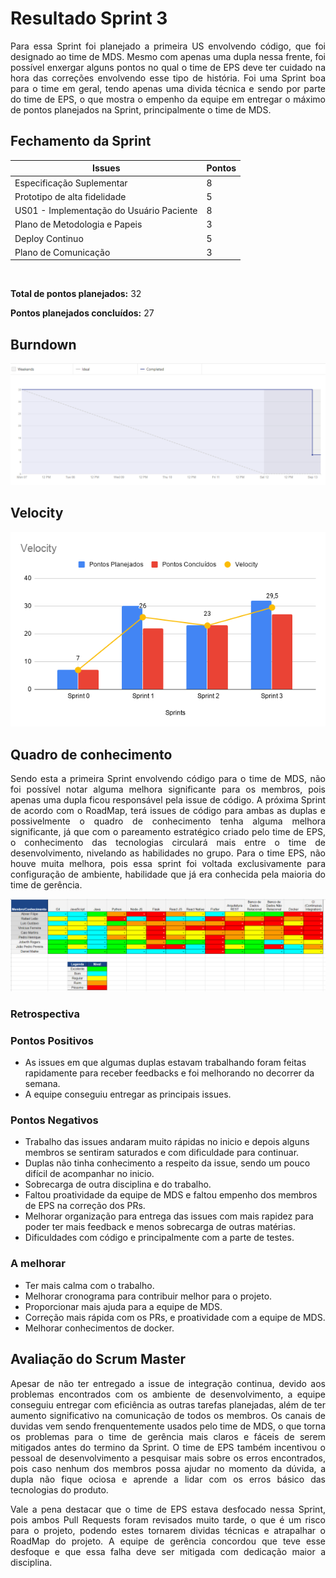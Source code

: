 # Resultado Sprint 3

<p style="text-align: justify">
    Para essa Sprint foi planejado a primeira US envolvendo código, que foi designado ao time de MDS. Mesmo com apenas uma dupla nessa frente, foi possível enxergar alguns pontos no qual o time de EPS deve ter cuidado na hora das correções envolvendo esse tipo de história. Foi uma Sprint boa para o time em geral, tendo apenas uma divida técnica e sendo por parte do time de EPS, o que mostra o empenho da equipe em entregar o máximo de pontos planejados na Sprint, principalmente o time de MDS.
</p>

## Fechamento da Sprint

| Issues | Pontos |
| ------ | ------ |
| Especificação Suplementar | 8 |
| Prototipo de alta fidelidade | 5 |
| US01 - Implementação do Usuário Paciente | 8 |
| Plano de Metodologia e Papeis | 3 |
| Deploy Continuo | 5 |
| Plano de Comunicação | 3 |

</br>

**Total de pontos planejados:** 32
</br>

**Pontos planejados concluídos:** 27
</br>

## Burndown

![Burnout Sprint 2](./img/burndown_sprint_03.png)

## Velocity

![Velocity Sprint 0](./img/velocity-sprint-03.png)

## Quadro de conhecimento

<p style="text-align: justify;">
    Sendo esta a primeira Sprint envolvendo código para o time de MDS, não foi possível notar alguma melhora significante para os membros, pois apenas uma dupla ficou responsável pela issue de código. A próxima Sprint de acordo com o RoadMap, terá issues de código para ambas as duplas e possivelmente o quadro de conhecimento tenha alguma melhora significante, já que com o pareamento estratégico criado pelo time de EPS, o conhecimento das tecnologias circulará mais entre o time de desenvolvimento, nivelando as habilidades no grupo. Para o time EPS, não houve muita melhora, pois essa sprint foi voltada exclusivamente para configuração de ambiente, habilidade que já era conhecida pela maioria do time de gerência.
</p>

![Quadro Sprint 3](./img/quadro-conhecimento-sprint03.png)

### Retrospectiva

### Pontos Positivos

- As issues em que algumas duplas estavam trabalhando foram feitas rapidamente para receber feedbacks e foi melhorando no decorrer da semana.
- A equipe conseguiu entregar as principais issues.

### Pontos Negativos

- Trabalho das issues andaram muito rápidas no inicio e depois alguns membros se sentiram saturados e com dificuldade para continuar.
- Duplas não tinha conhecimento a respeito da issue, sendo um pouco difícil de acompanhar no inicio.
- Sobrecarga de outra disciplina e do trabalho.
- Faltou proatividade da equipe de MDS e faltou empenho dos membros de EPS na correção dos PRs.
- Melhorar organização para entrega das issues com mais rapidez para poder ter mais feedback e menos sobrecarga de outras matérias.
- Dificuldades com código e principalmente com a parte de testes.

### A melhorar

- Ter mais calma com o trabalho.
- Melhorar cronograma para contribuir melhor para o projeto.
- Proporcionar mais ajuda para a equipe de MDS.
- Correção mais rápida com os PRs, e proatividade com a equipe de MDS.
- Melhorar conhecimentos de docker.


## Avaliação do Scrum Master

<p style="text-align: justify;">
    Apesar de não ter entregado a issue de integração continua, devido aos problemas encontrados com os ambiente de desenvolvimento, a equipe conseguiu entregar com eficiência as outras tarefas planejadas, além de ter aumento significativo na comunicação de todos os membros. Os canais de duvidas vem sendo frenquentemente usados pelo time de MDS, o que torna os problemas para o time de gerência mais claros e fáceis de serem mitigados antes do termino da Sprint. O time de EPS também incentivou o pessoal de desenvolvimento a pesquisar mais sobre os erros encontrados, pois caso nenhum dos membros possa ajudar no momento da dúvida, a dupla não fique ociosa e aprende a lidar com os erros básico das tecnologias do produto.  
</p>
<p style="text-align: justify;">
    Vale a pena destacar que o time de EPS estava desfocado nessa Sprint, pois ambos Pull Requests foram revisados muito tarde, o que é um risco para o projeto, podendo estes tornarem dividas técnicas e atrapalhar o RoadMap do projeto. A equipe de gerência concordou que teve esse desfoque e que essa falha deve ser mitigada com dedicação maior a disciplina. 
</p>


